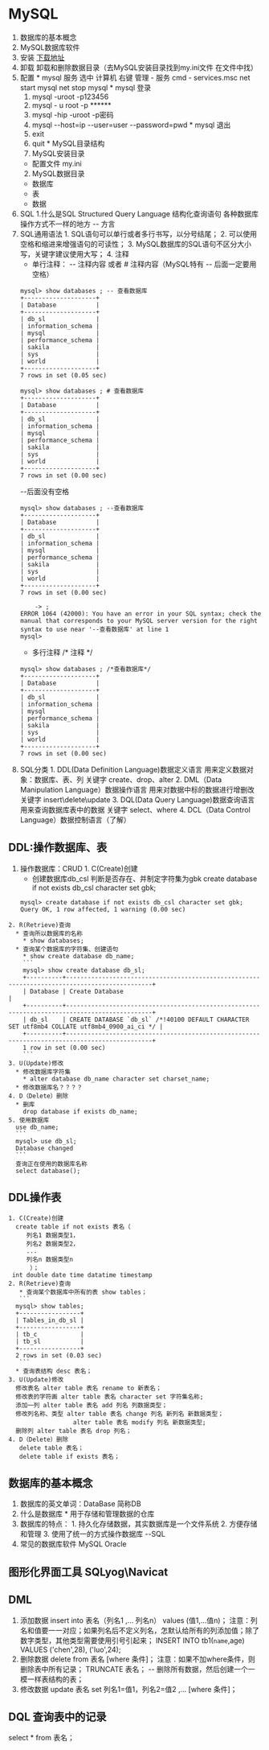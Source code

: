 # MySQL
1. 数据库的基本概念
2. MySQL数据库软件
  1. 安装 [下载地址](https://dev.mysql.com/downloads/installer/)
  2. 卸载 卸载和删除数据目录（去MySQL安装目录找到my.ini文件 在文件中找）
  3. 配置
    * mysql 服务 选中 计算机 右键 管理 - 服务
      cmd - services.msc
      net start mysql
      net stop mysql
    * mysql 登录
      1. mysql -uroot -p123456
      2. mysql - u root -p ******
      3. mysql -hip -uroot -p密码
      4. mysql --host=ip --user=user --password=pwd
    * mysql 退出
      1. exit
      2. quit
    * MySQL目录结构
      1. MySQL安装目录
        * 配置文件 my.ini
      2. MySQL数据目录
        * 数据库
        * 表
        * 数据
3. SQL
  1.什么是SQL
    Structured Query Language 结构化查询语句
    各种数据库操作方式不一样的地方 -- 方言
  2. SQL通用语法
    1. SQL语句可以单行或者多行书写，以分号结尾；
    2. 可以使用空格和缩进来增强语句的可读性；
    3. MySQL数据库的SQL语句不区分大小写，关键字建议使用大写；
    4. 注释
      * 单行注释： -- 注释内容 或者 # 注释内容（MySQL特有 -- 后面一定要用空格） 
      ```
      mysql> show databases ; -- 查看数据库
      +--------------------+
      | Database           |
      +--------------------+
      | db_sl              |
      | information_schema |
      | mysql              |
      | performance_schema |
      | sakila             |
      | sys                |
      | world              |
      +--------------------+
      7 rows in set (0.05 sec)
      ```
      ```
      mysql> show databases ; # 查看数据库
      +--------------------+
      | Database           |
      +--------------------+
      | db_sl              |
      | information_schema |
      | mysql              |
      | performance_schema |
      | sakila             |
      | sys                |
      | world              |
      +--------------------+
      7 rows in set (0.00 sec)
      ```
      --后面没有空格
      ```
      mysql> show databases ; --查看数据库
      +--------------------+
      | Database           |
      +--------------------+
      | db_sl              |
      | information_schema |
      | mysql              |
      | performance_schema |
      | sakila             |
      | sys                |
      | world              |
      +--------------------+
      7 rows in set (0.00 sec)

          -> ;
      ERROR 1064 (42000): You have an error in your SQL syntax; check the manual that corresponds to your MySQL server version for the right syntax to use near '--查看数据库' at line 1
      mysql>

      ```
      * 多行注释 /* 注释 */
      ```
      mysql> show databases ; /*查看数据库*/
      +--------------------+
      | Database           |
      +--------------------+
      | db_sl              |
      | information_schema |
      | mysql              |
      | performance_schema |
      | sakila             |
      | sys                |
      | world              |
      +--------------------+
      7 rows in set (0.00 sec)
      ```
  3. SQL分类
    1. DDL(Data Definition Language)数据定义语言
      用来定义数据对象：数据库、表、列 关键字 create、drop、alter
    2. DML（Data Manipulation Language）数据操作语言
      用来对数据中标的数据进行增删改 关键字 insert\delete\update
    3. DQL(Data Query Language)数据查询语言
    用来查询数据库表中的数据 关键字 select、where
    4. DCL（Data Control Language）数据控制语言（了解）
## DDL:操作数据库、表
  1. 操作数据库：CRUD
    1. C(Create)创建
      * 创建数据库db_csl 判断是否存在、并制定字符集为gbk
      create database if not exists db_csl character set gbk;
      ```
      mysql> create database if not exists db_csl character set gbk;
      Query OK, 1 row affected, 1 warning (0.00 sec)
      ```
    2. R(Retrieve)查询
      * 查询所以数据库的名称
        * show databases;
      * 查询某个数据库的字符集、创建语句
        * show create database db_name;
        ```
        mysql> show create database db_sl;
        +----------+----------------------------------------------------------------------------------------------+
        | Database | Create Database                                                                              |
        +----------+----------------------------------------------------------------------------------------------+
        | db_sl    | CREATE DATABASE `db_sl` /*!40100 DEFAULT CHARACTER SET utf8mb4 COLLATE utf8mb4_0900_ai_ci */ |
        +----------+----------------------------------------------------------------------------------------------+
        1 row in set (0.00 sec)
        ```
    3. U(Update)修改
      * 修改数据库字符集
        * alter database db_name character set charset_name;
      * 修改数据库名？？？？
    4. D（Delete）删除
      * 删库
        drop database if exists db_name;
    5. 使用数据库
      use db_name;
      ```
      mysql> use db_sl;
      Database changed
      ```
      查询正在使用的数据库名称
      select database();
## DDL操作表
    1. C(Create)创建
      create table if not exists 表名（
         列名1 数据类型1，
         列名2 数据类型2，
         ...
         列名n 数据类型n
          ）；
     int double date time datatime timestamp
    2. R(Retrieve)查询
       * 查询某个数据库中所有的表 show tables；
       ```
      mysql> show tables;
      +-----------------+
      | Tables_in_db_sl |
      +-----------------+
      | tb_c            |
      | tb_sl           |
      +-----------------+
      2 rows in set (0.03 sec)
       ```
      * 查询表结构 desc 表名；
    3. U(Update)修改
      修改表名 alter table 表名 rename to 新表名；
      修改表的字符画 alter table 表名 character set 字符集名称;
      添加一列 alter table 表名 add 列名 列数据类型；
      修改列名称、类型 alter table 表名 change 列名 新列名 新数据类型；
                      alter table 表名 modify 列名 新数据类型;
      删除列 alter table 表名 drop 列名；
    4. D（Delete）删除
       delete table 表名；
       delete table if exists 表名；
## 数据库的基本概念
  1. 数据库的英文单词：DataBase 简称DB
  2. 什么是数据库
    * 用于存储和管理数据的仓库
  3. 数据库的特点：
    1. 持久化存储数据，其实数据库是一个文件系统
    2. 方便存储和管理
    3. 使用了统一的方式操作数据库 --SQL
  4. 常见的数据库软件 MySQL Oracle
## 图形化界面工具 SQLyog\Navicat
## DML
  1. 添加数据
    insert into 表名（列名1 ,... 列名n） values (值1,...值n)；
    注意：列名和值要一一对应；如果列名后不定义列名，怎默认给所有的列添加值；除了数字类型，其他类型需要使用引号引起来；
    INSERT INTO
    tb1(`name`,age)
    VALUES
    ('chen',28),
    ('luo',24);
  2. 删除数据
    delete from 表名 [where 条件]；
    注意：如果不加where条件，则删除表中所有记录；
    TRUNCATE 表名； -- 删除所有数据，然后创建一个一模一样表结构的表；
  3. 修改数据
    update 表名 set 列名1=值1，列名2=值2 ,... [where 条件]；

## DQL 查询表中的记录
  select * from 表名；





















